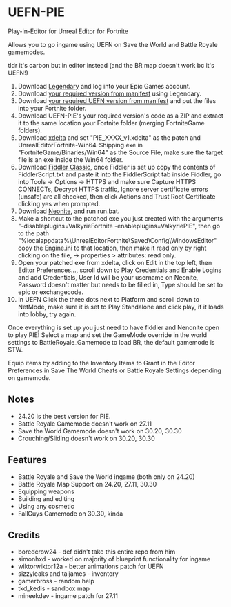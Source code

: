 # UEFN-PIE
 Play-in-Editor for Unreal Editor for Fortnite

Allows you to go ingame using UEFN on Save the World and Battle Royale gamemodes.

tldr it's carbon but in editor instead (and the BR map doesn't work bc it's UEFN!)

1. Download [Legendary](https://github.com/derrod/legendary) and log into your Epic Games account.
2. Download [your required version from manifest](https://github.com/polynite/fn-releases/tree/master/manifests) using Legendary.
3. Download [your required UEFN version from manifest](https://github.com/Mast3rGamers/UEFN-releases/tree/main/archive) and put the files into your Fortnite folder.
4. Download UEFN-PIE's your required version's code as a ZIP and extract it to the same location your Fortnite folder (merging FortniteGame folders).
5. Download [xdelta](https://www.romhacking.net/download/utilities/598/) and set "PIE_XXXX_v1.xdelta" as the patch and UnrealEditorFortnite-Win64-Shipping.exe in "FortniteGame/Binaries/Win64" as the Source File, make sure the target file is an exe inside the Win64 folder.
6. Download [Fiddler Classic](https://www.telerik.com/download/fiddler), once Fiddler is set up copy the contents of FiddlerScript.txt and paste it into the FiddlerScript tab inside Fiddler, go into Tools -> Options -> HTTPS and make sure Capture HTTPS CONNECTs, Decrypt HTTPS traffic, Ignore server certificate errors (unsafe) are all checked, then click Actions and Trust Root Certificate clicking yes when prompted.
7. Download [Neonite](https://github.com/HybridFNBR/Neonite), and run run.bat.
8. Make a shortcut to the patched exe you just created with the arguments "-disableplugins=ValkyrieFortnite -enableplugins=ValkyriePIE", then go to the path "%localappdata%\UnrealEditorFortnite\Saved\Config\WindowsEditor\" copy the Engine.ini to that location, then make it read only by right clicking on the file, -> properties > attributes: read only.
9. Open your patched exe from xdelta, click on Edit in the top left, then Editor Preferences..., scroll down to Play Credentials and Enable Logins and add Credentials, User Id will be your username on Neonite, Password doesn't matter but needs to be filled in, Type should be set to epic or exchangecode.
10. In UEFN Click the three dots next to Platform and scroll down to NetMode, make sure it is set to Play Standalone and click play, if it loads into lobby, try again.

Once everything is set up you just need to have fiddler and Nenonite open to play PIE! Select a map and set the GameMode override in the world settings to BattleRoyale_Gamemode to load BR, the default gamemode is STW.

Equip items by adding to the Inventory Items to Grant in the Editor Preferences in Save The World Cheats or Battle Royale Settings depending on gamemode.

## Notes
- 24.20 is the best version for PIE.
- Battle Royale Gamemode doesn't work on 27.11
- Save the World Gamemode doesn't work on 30.20, 30.30
- Crouching/Sliding doesn't work on 30.20, 30.30

## Features
- Battle Royale and Save the World ingame (both only on 24.20)
- Battle Royale Map Support on 24.20, 27.11, 30.30
- Equipping weapons
- Building and editing
- Using any cosmetic
- FallGuys Gamemode on 30.30, kinda

## Credits
- boredcrow24 - def didn't take this entire repo from him
- simonhxd - worked on majority of blueprint functionality for ingame
- wiktorwiktor12a - better animations patch for UEFN
- sizzyleaks and taijames - inventory
- gamerbross - random help
- tkd_kedis - sandbox map
- mineekdev - ingame patch for 27.11
